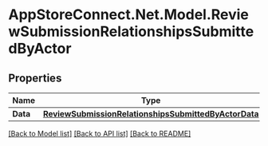 # AppStoreConnect.Net.Model.ReviewSubmissionRelationshipsSubmittedByActor

## Properties

Name | Type | Description | Notes
------------ | ------------- | ------------- | -------------
**Data** | [**ReviewSubmissionRelationshipsSubmittedByActorData**](ReviewSubmissionRelationshipsSubmittedByActorData.md) |  | [optional] 

[[Back to Model list]](../README.md#documentation-for-models) [[Back to API list]](../README.md#documentation-for-api-endpoints) [[Back to README]](../README.md)

